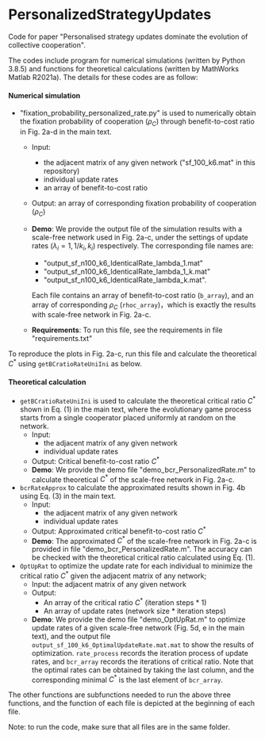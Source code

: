# PersonalizedStrategyUpdates


Code for paper "Personalised strategy updates dominate the evolution of collective cooperation".

The codes include program for numerical simulations (written by Python 3.8.5) and functions for theoretical calculations (written by MathWorks Matlab R2021a). The details for these codes are as follow:

#### Numerical simulation

- "fixation_probability_personalized_rate.py" is used to numerically obtain the fixation probability of cooperation ($\rho_C$) through benefit-to-cost ratio in Fig. 2a-d in the main text. 

  - Input: 

    - the adjacent matrix of any given network ("sf_100_k6.mat" in this repository)
    - individual update rates
    - an array of benefit-to-cost ratio

  - Output: an array of corresponding fixation probability of cooperation ($\rho_C$)

  - **Demo**: We provide the output file of the simulation results with a scale-free network used in Fig. 2a-c, under the settings of update rates ($\lambda_i=1, 1/k_i, k_i$) respectively. The corresponding file names are:

    - "output_sf_n100_k6_IdenticalRate_lambda_1.mat"
    - "output_sf_n100_k6_IdenticalRate_lambda_1_k.mat"
    - "output_sf_n100_k6_IdenticalRate_lambda_k.mat".

    Each file contains an array of benefit-to-cost ratio (`b_array`), and an array of corresponding $\rho_C$ (`rhoc_array`)，which is exactly the results with scale-free network in Fig. 2a-c. 
   - **Requirements**: To run this file, see the requirements in file "requirements.txt"

 To reproduce the plots in Fig. 2a-c, run this file and calculate the theoretical $C^*$ using `getBCratioRateUniIni` as below. 


#### Theoretical calculation

- `getBCratioRateUniIni`  is used to calculate the theoretical critical ratio $C^*$ shown in Eq. (1) in the main text, where the evolutionary game process starts from a single cooperator placed uniformly at random on the network.
  - Input: 
    - the adjacent matrix of any given network
    - individual update rates
  - Output: Critical benefit-to-cost ratio $C^*$
  - **Demo**: We provide the demo file "demo_bcr_PersonalizedRate.m" to calculate theoretical $C^*$ of the scale-free network in Fig. 2a-c. 
- `bcrRateApprox` to calculate the approximated results shown in Fig. 4b using Eq. (3)  in the main text. 
  - Input: 
    - the adjacent matrix of any given network
    - individual update rates
  - Output: Approximated critical benefit-to-cost ratio $C^*$ 
  - **Demo**: The approximated $C^*$ of the scale-free network in Fig. 2a-c is provided in file "demo_bcr_PersonalizedRate.m".  The accuracy can be checked with the theoretical critical ratio calculated using Eq. (1).
- `OptUpRat` to optimize the update rate for each individual to minimize the critical ratio $C^*$  given the adjacent matrix of any network;
  - Input: the adjacent matrix of any given network
  - Output: 
    - An array of the critical ratio $C^*$ (iteration steps * 1)
    - An array of update rates (network size * iteration steps)
  - **Demo**: We provide the demo file "demo_OptUpRat.m" to optimize update rates of a given scale-free network (Fig. 5d, e in the main text), and the output file `output_sf_100_k6_OptimalUpdateRate.mat.mat` to show the results of optimization.  `rate_process` records the iteration process of update rates, and `bcr_array` records the iterations of critical ratio. Note that the optimal rates can be obtained by taking the last column, and the corresponding minimal  $C^*$ is the last element of `bcr_array`.


The other functions are subfunctions needed to run the above three functions, and the function of each file is depicted at the beginning of each file.



Note: to run the code, make sure that all files are in the same folder.

